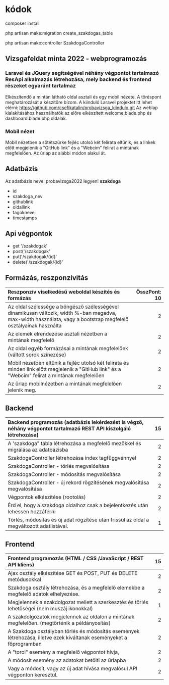 # kódok
composer install

php artisan make:migration create_szakdogas_table

php artisan make:controller SzakdogaController

## Vizsgafeldat minta 2022 - webprogramozás
### Laravel és JQuery segítségével néhány végpontot tartalmazó ResApi alkalmazás létrehozása, mely backend és frontend részeket egyaránt tartalmaz 
Elkészítendő a mintán látható oldal asztali és egy mobil nézete. A töréspont meghatározását a készítőre bízom. 
A kiinduló Laravel projektet itt lehet elérni: https://github.com/csefikatalin/probavizsga_kiindulo.git 
Az weblap kialakításához használhatók az előre elkészített welcome.blade.php és dashboard.blade.php oldalak. 


### Mobil nézet

Mobil nézetben a sötétszürke fejléc utolsó két felirata eltűnik, és a linkek előtt megjelenik a "GitHub link" és a "Webcím" felirat a mintának megfelelően.
Az űrlap az alábbi módon alakul át.

## Adatbázis

Az adatbázis neve: probavizsga2022 legyen!
**szakdoga**
- id
- szakdoga_nev
- githublink
- oldallink
- tagokneve
- timestamps


## Api végpontok

- get '/szakdogak'
- post('/szakdogak'
- put('/szakdogak/{id}' 
- delete('/szakdogak/{id}'


## Formázás, reszponzivitás

| Reszponzív viselkedésű weboldal készítés és formázás	|ÖsszPont:  10| 
|:----------------------------|----------------:|
| Az oldal szélessége a böngésző szélességével dinamikusan változik, width %-ban megadva, max-width használata, vagy a bootstrap megfelelő osztályainak használta | 	2| 
| Az elemek elrendezése asztali nézetben a mintának megfelelő	| 2| 
| Az oldal egyéb formázásai a mintának megfelelőek (váltott sorok színezése)	| 2| 
| Mobil nézetben eltűnik a fejléc utolsó két felirata és minden link előtt megjelenik a "GitHub link" és a "Webcím" felirat a mintának megfelelően	| 2| 
| Az űrlap mobilnézetben a mintának megfelelően jelenik meg. 	| 2| 


## Backend

| Backend programozás (adatbázis lekérdezést is végző, néhány végpontot tartalmazó REST API kiszolgáló létrehozása)| 	15| 
|:----------------------------|----------------:|
| A 'szakdoga" tábla létrehozása a megfelelő mezőkkel és migrálása az adatbázisba| 	2| 
| SzakdogaController létrehozása index tagfüggvénnyel| 	2| 
| SzakdogaController  - törlés megvalósítása| 	2| 
| SzakdogaController  - módosítás megvalósítása| 	2| 
| SzakdogaController  - új rekord rögzítésének  megvalósítása megvalósítása| 	2| 
| Végpontok elkészítése (rootolás) 	| 2| 
| Érd el, hogy a szakdoga oldalhoz csak a bejelentkezés után lehessen hozzáférni	| 2| 
| Törlés, módosítás és új adat rögzítése után frissül az oldal a megváltozott adatlistával. 	| 1| 

## Frontend

| Frontend programozás (HTML / CSS /JavaScript / REST API kliens)	| 15| 
|:----------------------------|----------------:|
| Ajax osztály elkészítése GET és POST, PUT és DELETE metódusokkal	| 2| 
| Szakdoga osztály létrehozása, és a megfelelő elemekbe a megfelelő adatok elhelyezése. 	| 2| 
| Megjelennek a szakdolgozat mellett a szerkesztés és törlés lehetőségei (nem muszáj ikonokkal)	| 1| 
| A szakdolgozatok megjelennek az oldalon a mintának megfelelően. (megtörténik a példányosítás)	| 2| 
| A Szakdoga osztályban törlés és módosítás események létrehozása, illetve ezek kiváltanak eseményeket a főprogramban	| 2| 
| A "torol" esemény a megfelelő végpontot hívja, 	| 2| 
| A módosít esemény az adatokat betölti az űrlapba	| 2| 
| Vagy a módosít, vagy az új adat hívása megvalósul API végponton keresztül. 	| 2| 


